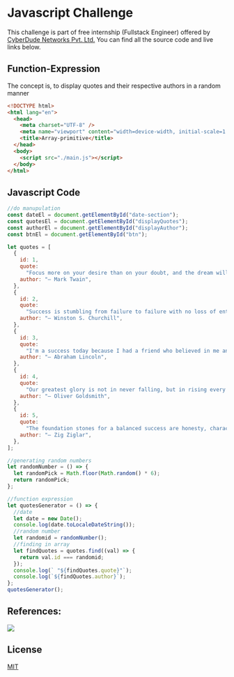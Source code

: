 # Javascript Challenge

This challenge is part of free internship (Fullstack Engineer) offered by [CyberDude Networks Pvt. Ltd.](https://cyberdudenetworks.com) You can find all the source code and live links below.

## Function-Expression

The concept is, to display quotes and their respective authors in a random manner

```html
<!DOCTYPE html>
<html lang="en">
  <head>
    <meta charset="UTF-8" />
    <meta name="viewport" content="width=device-width, initial-scale=1.0" />
    <title>Array-primitive</title>
  </head>
  <body>
    <script src="./main.js"></script>
  </body>
</html>
```

## Javascript Code

```javascript
//do manupulation
const dateEl = document.getElementById("date-section");
const quotesEl = document.getElementById("displayQuotes");
const authorEl = document.getElementById("displayAuthor");
const btnEl = document.getElementById("btn");

let quotes = [
  {
    id: 1,
    quote:
      "Focus more on your desire than on your doubt, and the dream will take care of itself.",
    author: "– Mark Twain",
  },
  {
    id: 2,
    quote:
      "Success is stumbling from failure to failure with no loss of enthusiasm.",
    author: "– Winston S. Churchill",
  },
  {
    id: 3,
    quote:
      "I'm a success today because I had a friend who believed in me and I didn't have the heart to let him down.",
    author: "― Abraham Lincoln",
  },
  {
    id: 4,
    quote:
      "Our greatest glory is not in never falling, but in rising every time we fall.",
    author: "― Oliver Goldsmith",
  },
  {
    id: 5,
    quote:
      "The foundation stones for a balanced success are honesty, character, integrity, faith, love and loyalty.",
    author: "– Zig Ziglar",
  },
];

//generating random numbers
let randomNumber = () => {
  let randomPick = Math.floor(Math.random() * 6);
  return randomPick;
};

//function expression
let quotesGenerator = () => {
  //date
  let date = new Date();
  console.log(date.toLocaleDateString());
  //random number
  let randomid = randomNumber();
  //finding in array
  let findQuotes = quotes.find((val) => {
    return val.id === randomid;
  });
  console.log(` "${findQuotes.quote}"`);
  console.log(`${findQuotes.author}`);
};
quotesGenerator();
```

## References:

<a href="https://youtu.be/j4jO45mO5Cc?si=Xa2Uis2i1i2fI_nH"><img src="https://i.ytimg.com/vi/j4jO45mO5Cc/maxresdefault.jpg"></a>

## License

[MIT](https://choosealicense.com/licenses/mit/)
